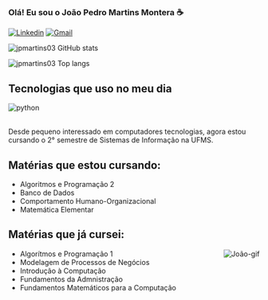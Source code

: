 ### Olá! Eu sou o João Pedro Martins Montera ☕

[![Linkedin](https://img.shields.io/badge/LinkedIn-0077B5?style=for-the-badge&logo=linkedin&logoColor=white)](https://www.linkedin.com/in/jo%C3%A3o-pedro-martins-montera-35b638285/)
[![Gmail](https://img.shields.io/badge/Gmail-D14836?style=for-the-badge&logo=gmail&logoColor=white)](mailto:contatojpmartins03@gmail.com)

![jpmartins03 GitHub stats](https://github-readme-stats.vercel.app/api?usernam=jpmartins03&show_icons=true&theme=cobalt2)

![jpmartins03 Top langs](https://github-readme-stats.vercel.app/api/top-langs/?username=jpmartins03&theme=cobalt2&hide_progress=true)

## Tecnologias que uso no meu dia

<div style="display: inline_block">
    <img align="center" alt="python" src="https://img.shields.io/badge/Python-3776AB?style=for-the-badge&logo=python&logoColor=yellow">
    <div style="display: inline_block">
</div><br/>

Desde pequeno interessado em computadores tecnologias, agora estou cursando o 2° semestre de Sistemas de Informação na UFMS.

## Matérias que estou cursando:
- Algoritmos e Programação 2
- Banco de Dados
- Comportamento Humano-Organizacional
- Matemática Elementar

## Matérias que já cursei:
<img align="right" alt="João-gif" src="https://cdn.discordapp.com/attachments/1110267487691477025/1133522653379047424/joao.gif">

- Algorítmos e Programação 1
- Modelagem de Processos de Negócios
- Introdução à Computação
- Fundamentos da Admnistração
- Fundamentos Matemáticos para a Computação




